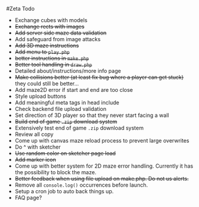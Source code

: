 #Zeta Todo

- Exchange cubes with models
- ~~Exchange rects with images~~
- ~~Add server side maze data validation~~
- Add safeguard from image attacks
- ~~Add 3D maze instructions~~
- ~~Add menu to `play.php`~~
- ~~better instructions in `make.php`~~
- ~~Better tool handling in `draw.php`~~
- Detailed about/instructions/more info page
- ~~Make collisions better (at least fix bug where a player can get stuck)~~ they could still be better...
- Add maze2D error if start and end are too close
- Style upload buttons
- Add meaningful meta tags in head include
- Check backend file upload validation
- Set direction of 3D player so that they never start facing a wall
- ~~Build end of game `.zip` download system~~
- Extensively test end of game `.zip` download system
- Review all copy
- Come up with canvas maze reload process to prevent large overwrites
- Do ^ with sketcher
- ~~Use random color on sketcher page load~~
- ~~Add marker icon~~
- Come up with better system for 2D maze error handling. Currently it has the possibility to block the maze.
- ~~Better feedback when using file upload on make.php. Do not us alerts.~~
- Remove all `console.log()` occurrences before launch.
- Setup a cron job to auto back things up.
- FAQ page?